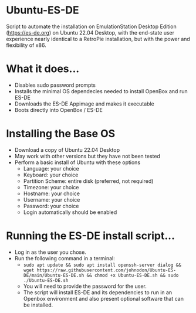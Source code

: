 # Ubuntu-ES-DE

Script to automate the installation on EmulationStation Desktop Edition (https://es-de.org) on Ubuntu 22.04 Desktop, with the end-state user experience nearly identical to a RetroPie installation, but with the power and flexibility of x86.

# What it does...
  - Disables sudo password prompts
  - Installs the minimal OS dependecies needed to install OpenBox and run ES-DE
  - Downloads the ES-DE Appimage and makes it executable
  - Boots directly into OpenBox / ES-DE


# Installing the Base OS
  - Download a copy of Ubuntu 22.04 Desktop
  - May work with other versions but they have not been tested
  - Perform a basic install of Ubuntu with these options
      - Language: your choice
      - Keyboard: your choice
      - Partition Scheme: entire disk (preferred, not required)
      - Timezone: your choice
      - Hostname: your choice
      - Username: your choice
      - Password: your choice
      - Login automatically should be enabled


# Running the ES-DE install script...
  - Log in as the user you chose.
  - Run the following command in a terminal:
      - `sudo apt update && sudo apt install openssh-server dialog && wget https://raw.githubusercontent.com/johnodon/Ubuntu-ES-DE/main/Ubuntu-ES-DE.sh && chmod +x Ubuntu-ES-DE.sh && sudo ./Ubuntu-ES-DE.sh`
      - You will need to provide the password for the user.
      - The script will install ES-DE and its dependencies to run in an Openbox environment and also present optional software that can be installed.

